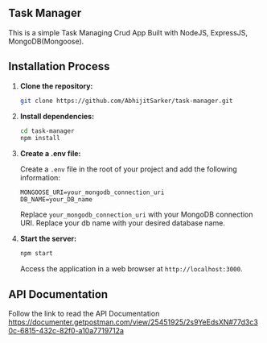 ## Task Manager

This is a simple Task Managing Crud App Built with NodeJS, ExpressJS, MongoDB(Mongoose).

## Installation Process

1. **Clone the repository:**

   ```bash
   git clone https://github.com/AbhijitSarker/task-manager.git
   ```

2. **Install dependencies:**

   ```bash
   cd task-manager
   npm install
   ```

3. **Create a .env file:**

   Create a `.env` file in the root of your project and add the following information:

   ```
   MONGOOSE_URI=your_mongodb_connection_uri
   DB_NAME=your_DB_name
   ```

   Replace `your_mongodb_connection_uri` with your MongoDB connection URI.
   Replace your db name with your desired database name.

4. **Start the server:**

   ```bash
   npm start
   ```

   Access the application in a web browser at `http://localhost:3000`.

## API Documentation

Follow the link to read the API Documentation
https://documenter.getpostman.com/view/25451925/2s9YeEdsXN#77d3c30c-6815-432c-82f0-a10a7719712a
